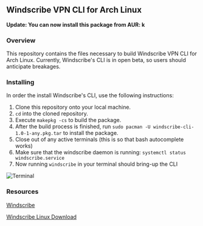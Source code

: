 ## Windscribe VPN CLI for Arch Linux

**Update: You can now install this package from AUR: k**

### Overview
This repository contains the files necessary to build Windscribe VPN CLI for Arch Linux. Currently, Windscribe's CLI is in open beta, so users should anticipate breakages.

### Installing
In order the install Windscribe's CLI, use the following instructions:

1. Clone this repository onto your local machine.
2. `cd` into the cloned repository.
3. Execute `makepkg -cs` to build the package.
4. After the build process is finished, run `sudo pacman -U windscribe-cli-1.0-1-any.pkg.tar` to install the package.
5. Close out of any active terminals (this is so that bash autocomplete works)
6. Make sure that the windscribe daemon is running: `systemctl status windscribe.service`
7. Now running `windscribe` in your terminal should bring-up the CLI

![Terminal](images/ready.png)

### Resources
[Windscribe](https://windscribe.com/)

[Windscribe Linux Download](https://windscribe.com/guides/linux)